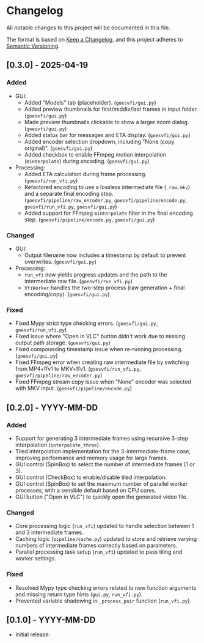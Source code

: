# Changelog

All notable changes to this project will be documented in this file.

The format is based on [Keep a Changelog](https://keepachangelog.com/en/1.0.0/),
and this project adheres to [Semantic Versioning](https://semver.org/spec/v2.0.0.html).

## [0.3.0] - 2025-04-19

### Added
- GUI:
    - Added "Models" tab (placeholder). (`goesvfi/gui.py`)
    - Added preview thumbnails for first/middle/last frames in input folder. (`goesvfi/gui.py`)
    - Made preview thumbnails clickable to show a larger zoom dialog. (`goesvfi/gui.py`)
    - Added status bar for messages and ETA display. (`goesvfi/gui.py`)
    - Added encoder selection dropdown, including "None (copy original)". (`goesvfi/gui.py`)
    - Added checkbox to enable FFmpeg motion interpolation (`minterpolate`) during encoding. (`goesvfi/gui.py`)
- Processing:
    - Added ETA calculation during frame processing. (`goesvfi/run_vfi.py`)
    - Refactored encoding to use a lossless intermediate file (`_raw.mkv`) and a separate final encoding step. (`goesvfi/pipeline/raw_encoder.py`, `goesvfi/pipeline/encode.py`, `goesvfi/run_vfi.py`, `goesvfi/gui.py`)
    - Added support for FFmpeg `minterpolate` filter in the final encoding step. (`goesvfi/pipeline/encode.py`, `goesvfi/gui.py`)

### Changed
- GUI:
    - Output filename now includes a timestamp by default to prevent overwrites. (`goesvfi/gui.py`)
- Processing:
    - `run_vfi` now yields progress updates and the path to the intermediate raw file. (`goesvfi/run_vfi.py`)
    - `VfiWorker` handles the two-step process (raw generation + final encoding/copy). (`goesvfi/gui.py`)

### Fixed
- Fixed Mypy strict type checking errors. (`goesvfi/gui.py`, `goesvfi/run_vfi.py`)
- Fixed issue where "Open in VLC" button didn't work due to missing output path storage. (`goesvfi/gui.py`)
- Fixed compounding timestamp issue when re-running processing. (`goesvfi/gui.py`)
- Fixed FFmpeg error when creating raw intermediate file by switching from MP4+ffv1 to MKV+ffv1. (`goesvfi/run_vfi.py`, `goesvfi/pipeline/raw_encoder.py`)
- Fixed FFmpeg stream copy issue when "None" encoder was selected with MKV input. (`goesvfi/pipeline/encode.py`)

## [0.2.0] - YYYY-MM-DD

### Added
- Support for generating 3 intermediate frames using recursive 3-step interpolation (`interpolate_three`).
- Tiled interpolation implementation for the 3-intermediate-frame case, improving performance and memory usage for large frames.
- GUI control (SpinBox) to select the number of intermediate frames (1 or 3).
- GUI control (CheckBox) to enable/disable tiled interpolation.
- GUI control (SpinBox) to set the maximum number of parallel worker processes, with a sensible default based on CPU cores.
- GUI button ("Open in VLC") to quickly open the generated video file.

### Changed
- Core processing logic (`run_vfi`) updated to handle selection between 1 and 3 intermediate frames.
- Caching logic (`pipeline/cache.py`) updated to store and retrieve varying numbers of intermediate frames correctly based on parameters.
- Parallel processing task setup (`run_vfi`) updated to pass tiling and worker settings.

### Fixed
- Resolved Mypy type checking errors related to new function arguments and missing return type hints (`gui.py`, `run_vfi.py`).
- Prevented variable shadowing in `_process_pair` function (`run_vfi.py`).

## [0.1.0] - YYYY-MM-DD

- Initial release. 